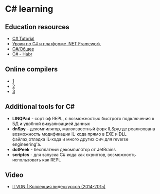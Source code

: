 # C# learning

## Education resources

- [C# Tutorial](https://www.tutorialspoint.com/csharp/)
- [Уроки по C# и платформе .NET Framework](http://professorweb.ru/) 
- [C#/Общее](https://metanit.com/sharp/)
- [C# - Habr](https://habr.com/ru/hub/csharp/)

## Online compilers

- [1](https://dotnetfiddle.net/)
- [2](https://ideone.com/)
- [3](http://csharppad.com/)

## Additional tools for C#

- **LINQPad** - сорт оф REPL, с возможностью быстрого подключения к БД и удобной визуализацией данных
- **dnSpy** - декомпилятор, малоизвестный форк ILSpy,где реализована возможность модификации IL-кода прямо в EXE и DLL файлах,отладка IL-кода и много других фич для reverse engineering'а.
- **dotPeek** - бесплатный декомпилятор от JetBrains
- **scriptcs** - для запуска C# кода как скриптов, возможность использовать как REPL

## Video

- [ITVDN | Коллекция видеокурсов (2014-2015)](https://nnmclub.to/forum/viewtopic.php?t=891636)


